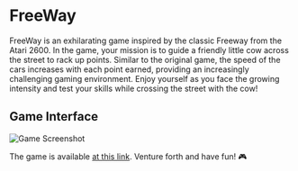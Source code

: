 # FreeWay

FreeWay is an exhilarating game inspired by the classic Freeway from the Atari 2600. In the game, your mission is to guide a friendly little cow across the street to rack up points. Similar to the original game, the speed of the cars increases with each point earned, providing an increasingly challenging gaming environment. Enjoy yourself as you face the growing intensity and test your skills while crossing the street with the cow!

## Game Interface
![Game Screenshot](https://github.com/Ghustavo516/FreeWay/assets/41215700/671debe7-c8f2-4750-b295-5aaa8eecf467)

The game is available [at this link](https://ghustavo516.github.io/FreeWay/). Venture forth and have fun! 🎮


